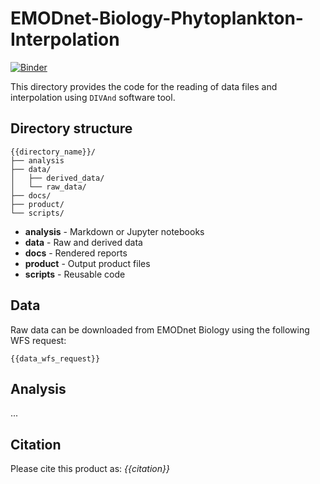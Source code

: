 # EMODnet-Biology-Phytoplankton-Interpolation

[![Binder](https://mybinder.org/badge_logo.svg)](https://mybinder.org/v2/gh/gher-ulg/EMODnet-Biology-Interpolated-Maps/master?filepath=analysis%2Finterp_presence_absence.ipynb)

This directory provides the code for the reading of data files and interpolation using `DIVAnd` software tool.

## Directory structure

```
{{directory_name}}/
├── analysis
├── data/
│   ├── derived_data/
│   └── raw_data/
├── docs/
├── product/
└── scripts/
```

* **analysis** - Markdown or Jupyter notebooks
* **data** - Raw and derived data
* **docs** - Rendered reports
* **product** - Output product files
* **scripts** - Reusable code

## Data

Raw data can be downloaded from EMODnet Biology using the following WFS request:

```
{{data_wfs_request}}
```

## Analysis

...

## Citation

Please cite this product as:
*{{citation}}*
